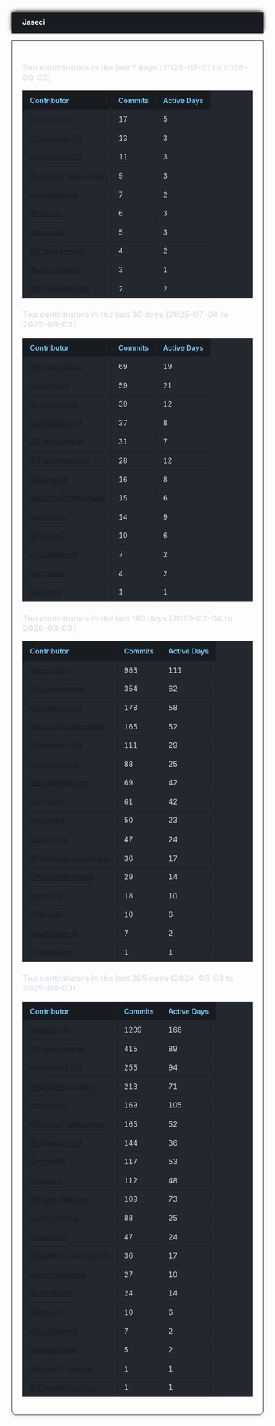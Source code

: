 
<style>
#tabs {
    display: flex;
    justify-content: space-between;
    padding: 0;
    margin: 0 0 1em 0;
    border-bottom: 2px solid #222;
    background: #23272e;
    list-style: none;
    width: 100%;
}
#tabs li {
    flex: 1 1 0;
    padding: 0.7em 1.5em;
    margin: 0;
    cursor: pointer;
    border: 1px solid #222;
    border-bottom: none;
    background: #23272e;
    color: #bfc7d5;
    border-radius: 8px 8px 0 0;
    transition: background 0.2s, color 0.2s;
    font-weight: 500;
    min-width: 0;
    white-space: nowrap;
    overflow: hidden;
    text-overflow: ellipsis;
}
#tabs li.active, #tabs li:hover {
    background: #181b20;
    color: #fff;
    font-weight: bold;
    border-bottom: 2px solid #181b20;
    box-shadow: 0 -2px 8px #181b20;
    z-index: 2;
}
.tabcontent {
    border: 1px solid #222;
    border-radius: 0 0 8px 8px;
    padding: 1.5em;
    margin-bottom: 2em;
    box-shadow: 0 2px 8px rgba(0,0,0,0.12);
    color: #e0e6ed;
}
.tabcontent table {
    width: 100%;
    border-collapse: collapse;
    margin: 1em 0;
    font-size: 1em;
    background: #23272e;
    color: #e0e6ed;
}
.tabcontent th, .tabcontent td {
    border: 1px solid #222;
    padding: 0.7em 1em;
    text-align: left;
}
.tabcontent th {
    background: #181b20;
    color: #7ecfff;
    font-weight: 600;
}
.tabcontent tr:nth-child(even) {
    background: #23272e;
}
.tabcontent tr:hover {
    background: #2a313a;
}
</style>

<div style="margin-bottom: 1em;">
<ul id="tabs">
<li class="active" onclick="showTab(0)" id="tab0">Jaseci</li>
</ul>
</div>
<div id="tabcontent0" class="tabcontent" style="display:block;">
<h3>Top contributors in the last 7 days (2025-07-27 to 2025-08-03)</h3>
<table>
<thead><tr><th>Contributor</th><th>Commits</th><th>Active Days</th></tr></thead>
<tbody>
<tr><td><a href="https://github.com/marsninja">@marsninja</a></td><td>17</td><td>5</td></tr>
<tr><td><a href="https://github.com/Jayanaka-98">@Jayanaka-98</a></td><td>13</td><td>3</td></tr>
<tr><td><a href="https://github.com/kugesan1105">@kugesan1105</a></td><td>11</td><td>3</td></tr>
<tr><td><a href="https://github.com/MalithaPrabhashana">@MalithaPrabhashana</a></td><td>9</td><td>3</td></tr>
<tr><td><a href="https://github.com/juzailmlwork">@juzailmlwork</a></td><td>7</td><td>2</td></tr>
<tr><td><a href="https://github.com/RanuriG">@RanuriG</a></td><td>6</td><td>3</td></tr>
<tr><td><a href="https://github.com/amadolid">@amadolid</a></td><td>5</td><td>3</td></tr>
<tr><td><a href="https://github.com/Thamirawaran">@Thamirawaran</a></td><td>4</td><td>2</td></tr>
<tr><td><a href="https://github.com/udithishanka">@udithishanka</a></td><td>3</td><td>1</td></tr>
<tr><td><a href="https://github.com/ThakeeNathees">@ThakeeNathees</a></td><td>2</td><td>2</td></tr>
</tbody></table>
<h3>Top contributors in the last 30 days (2025-07-04 to 2025-08-03)</h3>
<table>
<thead><tr><th>Contributor</th><th>Commits</th><th>Active Days</th></tr></thead>
<tbody>
<tr><td><a href="https://github.com/kugesan1105">@kugesan1105</a></td><td>69</td><td>19</td></tr>
<tr><td><a href="https://github.com/marsninja">@marsninja</a></td><td>59</td><td>21</td></tr>
<tr><td><a href="https://github.com/udithishanka">@udithishanka</a></td><td>39</td><td>12</td></tr>
<tr><td><a href="https://github.com/Jayanaka-98">@Jayanaka-98</a></td><td>37</td><td>8</td></tr>
<tr><td><a href="https://github.com/Thamirawaran">@Thamirawaran</a></td><td>31</td><td>7</td></tr>
<tr><td><a href="https://github.com/ThakeeNathees">@ThakeeNathees</a></td><td>28</td><td>12</td></tr>
<tr><td><a href="https://github.com/daynauth">@daynauth</a></td><td>16</td><td>8</td></tr>
<tr><td><a href="https://github.com/MalithaPrabhashana">@MalithaPrabhashana</a></td><td>15</td><td>6</td></tr>
<tr><td><a href="https://github.com/amadolid">@amadolid</a></td><td>14</td><td>9</td></tr>
<tr><td><a href="https://github.com/RanuriG">@RanuriG</a></td><td>10</td><td>6</td></tr>
<tr><td><a href="https://github.com/juzailmlwork">@juzailmlwork</a></td><td>7</td><td>2</td></tr>
<tr><td><a href="https://github.com/mgtm98">@mgtm98</a></td><td>4</td><td>2</td></tr>
<tr><td><a href="https://github.com/ypkang">@ypkang</a></td><td>1</td><td>1</td></tr>
</tbody></table>
<h3>Top contributors in the last 180 days (2025-02-04 to 2025-08-03)</h3>
<table>
<thead><tr><th>Contributor</th><th>Commits</th><th>Active Days</th></tr></thead>
<tbody>
<tr><td><a href="https://github.com/marsninja">@marsninja</a></td><td>983</td><td>111</td></tr>
<tr><td><a href="https://github.com/Thamirawaran">@Thamirawaran</a></td><td>354</td><td>62</td></tr>
<tr><td><a href="https://github.com/kugesan1105">@kugesan1105</a></td><td>178</td><td>58</td></tr>
<tr><td><a href="https://github.com/MalithaPrabhashana">@MalithaPrabhashana</a></td><td>165</td><td>52</td></tr>
<tr><td><a href="https://github.com/Jayanaka-98">@Jayanaka-98</a></td><td>111</td><td>29</td></tr>
<tr><td><a href="https://github.com/udithishanka">@udithishanka</a></td><td>88</td><td>25</td></tr>
<tr><td><a href="https://github.com/ThakeeNathees">@ThakeeNathees</a></td><td>69</td><td>42</td></tr>
<tr><td><a href="https://github.com/amadolid">@amadolid</a></td><td>61</td><td>42</td></tr>
<tr><td><a href="https://github.com/mgtm98">@mgtm98</a></td><td>50</td><td>23</td></tr>
<tr><td><a href="https://github.com/daynauth">@daynauth</a></td><td>47</td><td>24</td></tr>
<tr><td><a href="https://github.com/Chathura-Jayasinghe">@Chathura-Jayasinghe</a></td><td>36</td><td>17</td></tr>
<tr><td><a href="https://github.com/AshishMahendra">@AshishMahendra</a></td><td>29</td><td>14</td></tr>
<tr><td><a href="https://github.com/ypkang">@ypkang</a></td><td>18</td><td>10</td></tr>
<tr><td><a href="https://github.com/RanuriG">@RanuriG</a></td><td>10</td><td>6</td></tr>
<tr><td><a href="https://github.com/juzailmlwork">@juzailmlwork</a></td><td>7</td><td>2</td></tr>
<tr><td><a href="https://github.com/ChrisIsKing">@ChrisIsKing</a></td><td>1</td><td>1</td></tr>
</tbody></table>
<h3>Top contributors in the last 365 days (2024-08-03 to 2025-08-03)</h3>
<table>
<thead><tr><th>Contributor</th><th>Commits</th><th>Active Days</th></tr></thead>
<tbody>
<tr><td><a href="https://github.com/marsninja">@marsninja</a></td><td>1209</td><td>168</td></tr>
<tr><td><a href="https://github.com/Thamirawaran">@Thamirawaran</a></td><td>415</td><td>89</td></tr>
<tr><td><a href="https://github.com/kugesan1105">@kugesan1105</a></td><td>255</td><td>94</td></tr>
<tr><td><a href="https://github.com/AshishMahendra">@AshishMahendra</a></td><td>213</td><td>71</td></tr>
<tr><td><a href="https://github.com/amadolid">@amadolid</a></td><td>169</td><td>105</td></tr>
<tr><td><a href="https://github.com/MalithaPrabhashana">@MalithaPrabhashana</a></td><td>165</td><td>52</td></tr>
<tr><td><a href="https://github.com/Jayanaka-98">@Jayanaka-98</a></td><td>144</td><td>36</td></tr>
<tr><td><a href="https://github.com/mgtm98">@mgtm98</a></td><td>117</td><td>53</td></tr>
<tr><td><a href="https://github.com/ypkang">@ypkang</a></td><td>112</td><td>48</td></tr>
<tr><td><a href="https://github.com/ThakeeNathees">@ThakeeNathees</a></td><td>109</td><td>73</td></tr>
<tr><td><a href="https://github.com/udithishanka">@udithishanka</a></td><td>88</td><td>25</td></tr>
<tr><td><a href="https://github.com/daynauth">@daynauth</a></td><td>47</td><td>24</td></tr>
<tr><td><a href="https://github.com/Chathura-Jayasinghe">@Chathura-Jayasinghe</a></td><td>36</td><td>17</td></tr>
<tr><td><a href="https://github.com/chandralegend">@chandralegend</a></td><td>27</td><td>10</td></tr>
<tr><td><a href="https://github.com/ChrisIsKing">@ChrisIsKing</a></td><td>24</td><td>14</td></tr>
<tr><td><a href="https://github.com/RanuriG">@RanuriG</a></td><td>10</td><td>6</td></tr>
<tr><td><a href="https://github.com/juzailmlwork">@juzailmlwork</a></td><td>7</td><td>2</td></tr>
<tr><td><a href="https://github.com/ashagraw91">@ashagraw91</a></td><td>5</td><td>2</td></tr>
<tr><td><a href="https://github.com/kashmithnisakya">@kashmithnisakya</a></td><td>1</td><td>1</td></tr>
<tr><td><a href="https://github.com/TharukaCkasthuri">@TharukaCkasthuri</a></td><td>1</td><td>1</td></tr>
</tbody></table>
</div>

<script>
function showTab(idx) {
    var n = 1;
    for (var i = 0; i < n; i++) {
        document.getElementById('tabcontent'+i).style.display = (i === idx) ? 'block' : 'none';
        var tab = document.getElementById('tab'+i);
        if (i === idx) {
            tab.classList.add('active');
        } else {
            tab.classList.remove('active');
        }
    }
}
</script>

